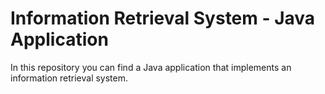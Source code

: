 Information Retrieval System - Java Application
===============================================

In this repository you can find a Java application
that implements an information retrieval system.